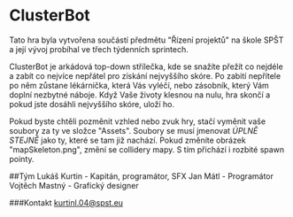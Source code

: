 # ClusterBot
Tato hra byla vytvořena součástí předmětu "Řízení projektů" na škole SPŠT
a její vývoj probíhal ve třech týdenních sprintech.

ClusterBot je arkádová top-down střílečka, kde se snažíte přežít co nejdéle a zabít co nejvíce nepřátel
pro získání nejvyššího skóre.
Po zabití nepřítele po něm zůstane lékárnička, která Vás vyléčí, nebo zásobník, 
který Vám doplní nezbytné náboje.
Když Vaše životy klesnou na nulu, hra skončí a pokud jste dosáhli nejvyššího skóre, uloží ho.


Pokud byste chtěli pozměnit vzhled nebo zvuk hry, stačí vyměnit vaše soubory za ty ve složce "Assets".
Soubory se musí jmenovat *ÚPLNĚ STEJNĚ* jako ty, které se tam již nachází.
Pokud změníte obrázek "mapSkeleton.png", změní se collidery mapy. S tím přichází i rozbité spawn pointy.

##Tým
Lukáš Kurtin - Kapitán, programátor, SFX
Jan Mátl - Programátor
Vojtěch Mastný - Grafický designer

###Kontakt
kurtinl.04@spst.eu